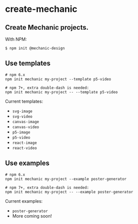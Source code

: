 # create-mechanic

## Create Mechanic projects.

With NPM:

`$ npm init @mechanic-design`

## Use templates

```
# npm 6.x
npm init mechanic my-project --template p5-video
```

```
# npm 7+, extra double-dash is needed:
npm init mechanic my-project -- --template p5-video
```

Current templates:

- `svg-image`
- `svg-video`
- `canvas-image`
- `canvas-video`
- `p5-image`
- `p5-video`
- `react-image`
- `react-video`

## Use examples

```
# npm 6.x
npm init mechanic my-project --example poster-generator
```

```
# npm 7+, extra double-dash is needed:
npm init mechanic my-project -- --example poster-generator
```

Current examples:

- `poster-generator`
- More coming soon!
